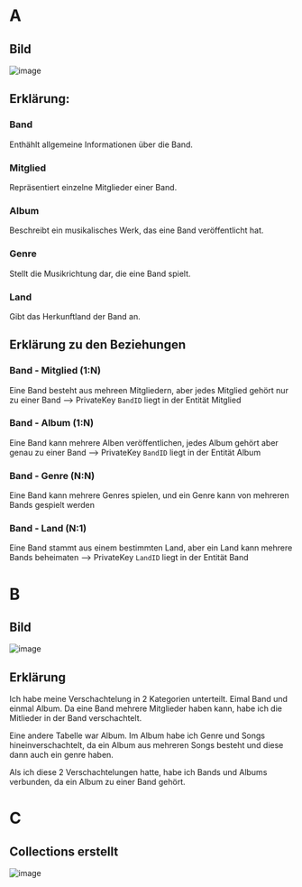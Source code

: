 # A 

## Bild
![image](https://github.com/user-attachments/assets/ccafc5d5-4509-4cee-a329-31e8e34a5067)

## Erklärung:
### Band 
Enthählt allgemeine Informationen über die Band.

### Mitglied 
Repräsentiert einzelne Mitglieder einer Band.

### Album 
Beschreibt ein musikalisches Werk, das eine Band veröffentlicht hat.

### Genre 
Stellt die Musikrichtung dar, die eine Band spielt.

### Land 
Gibt das Herkunftland der Band an. 

## Erklärung zu den Beziehungen 
### Band - Mitglied (1:N) 
Eine Band besteht aus mehreen Mitgliedern, aber jedes Mitglied gehört nur zu einer Band 
--> PrivateKey `BandID` liegt in der Entität Mitglied 

### Band - Album (1:N)
Eine Band kann mehrere Alben veröffentlichen, jedes Album gehört aber genau zu einer Band 
--> PrivateKey `BandID` liegt in der Entität Album 

### Band - Genre (N:N)
Eine Band kann mehrere Genres spielen, und ein Genre kann von mehreren Bands gespielt werden 

### Band - Land (N:1)
Eine Band stammt aus einem bestimmten Land, aber ein Land kann mehrere Bands beheimaten 
--> PrivateKey `LandID` liegt in der Entität Band

# B 

## Bild 
![image](https://github.com/user-attachments/assets/b9bf0863-b779-4e88-9447-e7feeb3d7a2c)

## Erklärung 
Ich habe meine Verschachtelung in 2 Kategorien unterteilt. Eimal Band und einmal Album. Da eine Band mehrere Mitglieder haben kann, habe ich die Mitlieder in der Band verschachtelt. 

Eine andere Tabelle war Album. Im Album habe ich Genre und Songs hineinverschachtelt, da ein Album aus mehreren Songs besteht und diese dann auch ein genre haben. 

Als ich diese 2 Verschachtelungen hatte, habe ich Bands und Albums verbunden, da ein Album zu einer Band gehört. 

# C 

## Collections erstellt 
![image](https://github.com/user-attachments/assets/5f5a32e5-bc1a-4aea-9209-e8047a6e8252)
